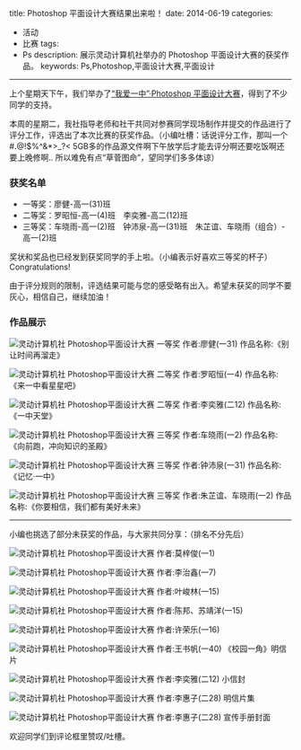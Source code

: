 title: Photoshop 平面设计大赛结果出来啦！
date: 2014-06-19
categories:
- 活动
- 比赛
tags:
- Ps
description: 展示灵动计算机社举办的 Photoshop 平面设计大赛的获奖作品。
keywords: Ps,Photoshop,平面设计大赛,平面设计
---

上个星期天下午，我们举办了[“我爱一中”·Photoshop 平面设计大赛](/2014/06/photoshop_contest/)，得到了不少同学的支持。

本周的星期二，我社指导老师和社干共同对参赛同学现场制作并提交的作品进行了评分工作，评选出了本次比赛的获奖作品。（小编吐槽：话说评分工作，那叫一个 #.@!$%^&*>_?< 5GB多的作品源文件啊下午放学后才能去评分啊还要吃饭啊还要上晚修啊.. 所以难免有点“草菅图命”，望同学们多多体谅）

### 获奖名单

* 一等奖：廖健-高一(31)班
* 二等奖：罗昭恒-高一(4)班　李奕雅-高二(12)班
* 三等奖：车晓雨-高一(2)班　钟沛泉-高一(31)班　朱芷谊、车晓雨（组合）-高一(2)班

奖状和奖品也已经发到获奖同学的手上啦。（小编表示好喜欢三等奖的杯子）
Congratulations!

由于评分规则的限制，评选结果可能与您的感受略有出入。希望未获奖的同学不要灰心，相信自己，继续加油！

### 作品展示

![灵动计算机社 Photoshop平面设计大赛 一等奖 作者:廖健(一31) 作品名称:《别让时间再溜走》](http://cptsct.qiniudn.com/photoshop_contest_result/1.jpg?imageView2/2/w/680)

<!-- more -->

![灵动计算机社 Photoshop平面设计大赛 二等奖 作者:罗昭恒(一4) 作品名称:《来一中看星星吧》](http://cptsct.qiniudn.com/photoshop_contest_result/2.jpg?imageView2/2/w/680)

![灵动计算机社 Photoshop平面设计大赛 二等奖 作者:李奕雅(二12) 作品名称:《一中天堂》](http://cptsct.qiniudn.com/photoshop_contest_result/3.jpg?imageView2/2/h/680)

![灵动计算机社 Photoshop平面设计大赛 三等奖 作者:车晓雨(一2) 作品名称:《向前跑，冲向知识的圣殿》](http://cptsct.qiniudn.com/photoshop_contest_result/4.jpg?imageView2/2/w/680)

![灵动计算机社 Photoshop平面设计大赛 三等奖 作者:钟沛泉(一31) 作品名称:《记忆·一中》](http://cptsct.qiniudn.com/photoshop_contest_result/5.jpg?imageView2/2/h/680)

![灵动计算机社 Photoshop平面设计大赛 三等奖 作者:朱芷谊、车晓雨(一2) 作品名称:《你要相信，我们都有美好未来》](http://cptsct.qiniudn.com/photoshop_contest_result/6.jpg?imageView2/2/w/680)

---

小编也挑选了部分未获奖的作品，与大家共同分享：（排名不分先后）

![灵动计算机社 Photoshop平面设计大赛 作者:莫梓俊(一1)](http://cptsct.qiniudn.com/photoshop_contest_result/7.jpg?imageView2/2/w/680)

![灵动计算机社 Photoshop平面设计大赛 作者:李治鑫(一7)](http://cptsct.qiniudn.com/photoshop_contest_result/8.jpg?imageView2/2/w/680)

![灵动计算机社 Photoshop平面设计大赛 作者:叶峻林(一15)](http://cptsct.qiniudn.com/photoshop_contest_result/9.jpg?imageView2/2/w/680)

![灵动计算机社 Photoshop平面设计大赛 作者:陈邦、苏靖洋(一15)](http://cptsct.qiniudn.com/photoshop_contest_result/10.jpg?imageView2/2/w/680)

![灵动计算机社 Photoshop平面设计大赛 作者:许荣乐(一16)](http://cptsct.qiniudn.com/photoshop_contest_result/11.jpg?imageView2/2/w/680)

![灵动计算机社 Photoshop平面设计大赛 作者:王书帆(一40) 《校园一角》明信片](http://cptsct.qiniudn.com/photoshop_contest_result/12.jpg?imageView2/2/w/680)

![灵动计算机社 Photoshop平面设计大赛 作者:李奕雅(二12) 小信封](http://cptsct.qiniudn.com/photoshop_contest_result/13.jpg)

![灵动计算机社 Photoshop平面设计大赛 作者:李惠子(二28) 明信片集](http://cptsct.qiniudn.com/photoshop_contest_result/14.jpg?imageView2/2/h/680)

![灵动计算机社 Photoshop平面设计大赛 作者:李惠子(二28) 宣传手册封面](http://cptsct.qiniudn.com/photoshop_contest_result/15.jpg)

欢迎同学们到评论框里赞叹/吐槽。